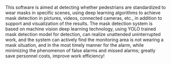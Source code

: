 This software is aimed at detecting whether pedestrians are standardized to wear masks in specific scenes, using deep learning algorithms to achieve mask detection in pictures, videos, connected cameras, etc., in addition to support and visualization of the results. The mask detection system is based on machine vision deep learning technology, using YOLO trained mask detection model for detection, can realize unattended uninterrupted work, and the system can actively find the monitoring area is not wearing a mask situation, and in the most timely manner for the alarm, while minimizing the phenomenon of false alarms and missed alarms; greatly save personnel costs, improve work efficiency!
